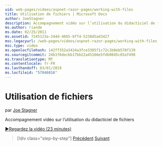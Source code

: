 ```yaml
---
uid: web-pages/videos/aspnet-razor-pages/working-with-files
title: Utilisation de fichiers | Microsoft Docs
author: JoeStagner
description: Accompagnement vidéo sur l’utilisation du didacticiel de fichiers
ms.author: riande
ms.date: 02/25/2011
ms.assetid: 7245123a-244d-4665-bff4-5238d5ad3427
msc.legacyurl: /web-pages/videos/aspnet-razor-pages/working-with-files
msc.type: video
ms.openlocfilehash: 142ff352a3424a3fce3305f1c72c1b0eb578f139
ms.sourcegitcommit: 24b1f6decbb17bb22a45166e5fdb0845c65af498
ms.translationtype: MT
ms.contentlocale: fr-FR
ms.lasthandoff: 03/01/2019
ms.locfileid: "57046016"
---
```

<a name="working-with-files"></a>Utilisation de fichiers
====================
par [Joe Stagner](https://github.com/JoeStagner)

Accompagnement vidéo sur l’utilisation du didacticiel de fichiers

[&#9654;Regardez la vidéo (23 minutes)](https://channel9.msdn.com/Blogs/ASP-NET-Site-Videos/working-with-files)

> [!div class="step-by-step"]
> [Précédent](displaying-data-in-a-chart-part-2.md)
> [Suivant](working-with-images.md)
